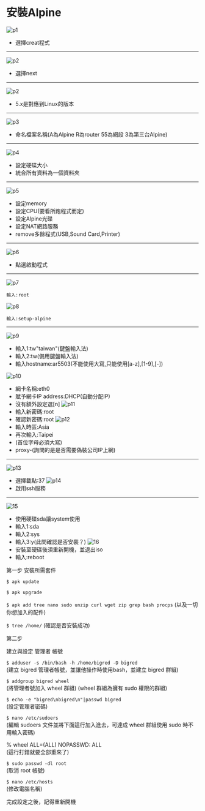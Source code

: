 # **安裝Alpine**

![p1](https://i.imgur.com/lC9EMk0.png)
* 選擇creat程式
---
![p2](https://i.imgur.com/6gUdfTT.png)
* 選擇next
---
![p2](https://i.imgur.com/cDFjI1z.png)
* 5.x是對應到Linux的版本
---
![p3](https://i.imgur.com/rH5zAeA.png)
* 命名檔案名稱(A為Alpine R為router 55為網段 3為第三台Alpine)
---
![p4](https://i.imgur.com/rZzfMKT.png)
* 設定硬碟大小
* 統合所有資料為一個資料夾
---
![p5](https://i.imgur.com/wRMaaqz.png)
* 設定memory
* 設定CPU(要看所跑程式而定) 
* 設定Alpine光碟
* 設定NAT網路服務
* remove多餘程式(USB,Sound Card,Printer)
---
![p6](https://i.imgur.com/uiy1vb6.png)
* 點選啟動程式
---
![p7](https://i.imgur.com/JVzz5jL.png)
```
輸入:root
```
![p8](https://i.imgur.com/hr5kS1C.png)

```
輸入:setup-alpine
```
---
![p9](https://i.imgur.com/uqGYd4K.png)
* 輸入1:tw"taiwan"(鍵盤輸入法)
* 輸入2:tw(備用鍵盤輸入法)
* 輸入hostname:ar5503(不能使用大寫,只能使用[a-z],[1-9],[-])

![p10](https://i.imgur.com/BpLR4YK.png)
* 網卡名稱:eth0
* 賦予網卡IP address:DHCP(自動分配IP)
* 沒有額外設定選[n]
![p11](https://i.imgur.com/98Ewluc.png)
* 輸入新密碼:root
* 確認新密碼:root
![p12](https://i.imgur.com/sTgPVgW.png)
* 輸入時區:Asia
* 再次輸入:Taipei
* (首位字母必須大寫)
* proxy-(詢問的是是否需要偽裝公司IP上網)
---
![p13](https://i.imgur.com/hT1xARX.png)
* 選擇載點:37
![p14](https://i.imgur.com/gdvaMMq.png)
* 啟用ssh服務
---
![15](https://i.imgur.com/Bo7y2WN.png)
* 使用硬碟sda讓system使用
* 輸入1:sda
* 輸入2:sys
* 輸入3:y(此問確認是否安裝？)
![16](https://i.imgur.com/POp9w67.png)
* 安裝至硬碟後須重新開機，並退出iso
* 輸入:reboot

第一步
安裝所需套件

`$ apk update`

`$ apk upgrade`

`$ apk add tree nano sudo unzip curl wget zip grep bash procps`
(以及一切你想加入的配件)

`$ tree /home/`
(確認是否安裝成功)

第二步

建立與設定 管理者 帳號

`$ adduser -s /bin/bash -h /home/bigred -D bigred`  
(建立 bigred 管理者帳號，並讓他操作時使用bash，並建立 bigred 群組)

`$ addgroup bigred wheel`  
(將管理者號加入 wheel 群組) (wheel 群組為擁有 sudo 權限的群組)

`$ echo -e "bigred\nbigred\n"|passwd bigred`  
(設定管理者密碼)

`$ nano /etc/sudoers`  
(編輯 sudoers 文件並將下面這行加入進去，可達成 wheel 群組使用 sudo 時不用輸入密碼)

% wheel ALL=(ALL) NOPASSWD: ALL  
(這行打錯就要全部重來了)

`$ sudo passwd -dl root`  
(取消 root 帳號)

`$ nano /etc/hosts`  
(修改電腦名稱)

完成設定之後，記得重新開機